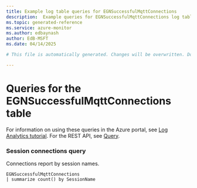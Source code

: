 ```yaml
---
title: Example log table queries for EGNSuccessfulMqttConnections
description:  Example queries for EGNSuccessfulMqttConnections log table
ms.topic: generated-reference
ms.service: azure-monitor
ms.author: edbaynash
author: EdB-MSFT
ms.date: 04/14/2025

# This file is automatically generated. Changes will be overwritten. Do not change this file directly. 

---
```


# Queries for the EGNSuccessfulMqttConnections table

For information on using these queries in the Azure portal, see [Log Analytics tutorial](/azure/azure-monitor/logs/log-analytics-tutorial). For the REST API, see [Query](/azure/azure-monitor/logs/api/overview).


### Session connections query  


Connections report by session names.  

```query
EGNSuccessfulMqttConnections
| summarize count() by SessionName
```

